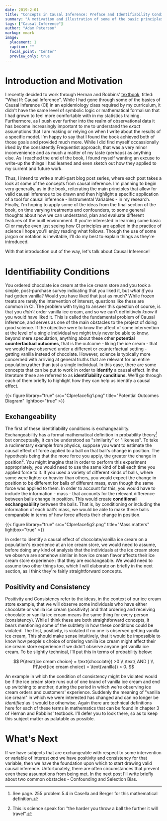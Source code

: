 ```yaml
---
date: 2019-2-01
title: "Concepts in Causal Inference: Preface and Identifiability Conditions"
summary: "A motivation and illustration of some of the basic principles underlying Causal Inference"
tags: ["Causal Inference"]
author: "Adam Peterson"
markup: mmark
image:
  placement: 1
  caption: ""
  focal_point: "Center"
  preview_only: true 
---
```


# Introduction and Motivation

I recently decided to work through Hernan and Robbins' [textbook](https://www.hsph.harvard.edu/miguel-hernan/causal-inference-book/), 
titled: "What If: Causal Inference". While I had gone through some of the basics of  Causal Inference (CI) in an epidemiology class required by my 
curriculum, it didn't have the same level of symbolic logic or mathematical formalism that I had grown to feel more comfortable with 
in my statistics training. Furthermore, as I push ever further into the realm of observational data it has become 
increasingly important to me to understand the *exact* assumptions that I am making or relying on when 
I write about the results of a specific model. I'm happy to say that I found the book achieved both of those goals and 
provided much more. While I did find myself occassionally irked by the consistently Frequentist approach, that was a very minor
inconvenience and as much a matter of my taste (perhaps) as anything else.
As I reached the end of the book, I found myself wanting an excuse to write-up
the things I had learned and even sketch out how they applied to my current and future work. 

Thus, I intend to write a multi-part blog post series, where each post takes a look at some of the concepts from causal inference. 
I'm planning to begin very generally, as in the book, reiterating the main principles that allow for valid causal inference to be 
drawn and then highlight a specific application of a tool for causal inference - Instrumental Variables - in my research. Finally, I'm hoping to 
apply some of the ideas from the final section of the book, on time varying treatments and confounders, to some general thoughts about how 
we can understand, plan and evaluate different features of the built environment. If you're interested in learning some basic CI or 
maybe even just seeing how CI principles are applied in the practice of science I hope you'll enjoy reading what follows. Though
the use of some jargon or notation is inevitable, I'll do my best to explain things as they're introduced.

With that introduction out of the way, let's talk about Causal Inference!


# Identifiability Conditions

You ordered chocolate ice cream at the ice cream store and you took a simple, post-purchase survey indicating that you liked it, but *what if* you had gotten vanilla?
Would you have liked that just as much? While frozen treats are rarely the intervention of interest, questions like these are common in CI. The problem with trying to
answer this question of course, is that you *didn't* order vanilla ice cream, and so we can't definitively *know* if you would have liked it.
This is called the fundamental problem of Causal Inference, and serves as one of the main obstacles to the project of doing good science. 
If the objective were to know the affect of some intervention at the level of a single individual we might truly never be able to know, beyond mere speculation, anything about
these other **potential counterfactual outcomes**, that is the outcome - liking the ice cream - that we would have observed under a 
different or counterfactual setting - getting vanilla instead of chocolate. However, science is typically more concerned with arriving at 
general truths that are relevant for an entire population,rather than just a single individual. In this case, there are some concepts that can be put to work in order to **identify** a causal effect.
In the literature these are referred to as **identifiability conditions**. We'll go through each of them briefly to highlight how they can help us identify a causal effect.

{{< figure library="true" src="CIprefacefig1.png" title="Potential Outcomes Diagram" lightbox="true" >}}

## Exchangeability

The first of these identifiability conditions is exchangeability. Exchangeability has a formal mathematical definition in probability theory[^1]
but conceptually, it can be understood as "similarity" or "likeness". To take a rudimentary example from physics, suppose you want to estimate
the causal effect of force applied to a ball on that ball's change in position. The hypothesis being that the more force you apply, the greater
the change in position[^2]. You might imagine that in order to perform this experiment appropriately, you would need to use the same kind of ball
each time you applied force to it. If you used a variety of different kinds of balls, where some were lighter or heavier than others, you would expect
the change in position to be different for balls of different mass, even though the same force was applied to them. In order to account for this, you would have to include 
the information - mass - that accounts for the relevant difference between balls change in position. This would create **conditional exchangeability** between the balls.
That is, by conditioning or including  the information of each ball's mass, we would be able to make these balls comparable in terms of how force affects their change in position. 

{{< figure library="true" src="CIprefacefig2.png" title="Mass matters" lightbox="true" >}}

In order to identify a causal effect of chocolate/vanilla ice cream on a population's experience at an ice cream store, we would need to assume, before 
doing any kind of analysis that the individuals at the ice cream store we observe are somehow similar in how ice cream flavor affects their ice cream store experience : that they are 
exchangeable. We would need to assume two other things too, which I will elaborate on briefly in the next section, as I think they're fairly straightforward concepts.


## Positivity and Consistency 

Positivity and Consistency refer to the ideas, in the context of our ice cream store example, that we will observe some individuals who have either chocolate or vanilla ice cream (positivity) and 
that ordering and receiving chocolate or vanilla ice cream means the same thing for every person (consistency). While I think these are both straightforward concepts,
it bears mentioning some of the subtlety in how these conditions could be violated. The first, positivity, is violated if no one is observed getting 
vanilla ice cream, This should make sense intuitively, that it would be impossible to know how people's choice of ordering vanilla ice cream might affect their ice cream store experience if 
we didn't observe anyone get vanilla ice cream. To be slightly technical, I'll put this in terms of probability below:

$$
P(\text{ice cream choice} = \text{chocolate}) >0 \\ \text{ AND } \\  P(\text{ice cream choice} = \text{vanilla}) > 0.
$$

An example in which the condition of consistency might be violated would be if the ice cream store runs out of one brand of 
vanilla ice cream and end up switching to another, during the period in which we're observing ice cream orders and customers' experience. 
Suddenly the meaning of "vanilla ice cream" in which we were interested has changed and can no longer be *identified* as it would be otherwise. Again there 
are technical definitions here for each of these terms in mathematics that can be found in chapter 3 of Hernan and Robbins' textbook. I'll defer you 
to look there, so as to keep this subject matter as palatable as possible. 

# What's Next

If we have subjects that are exchangeable with respect to some intervention or variable of interest *and* we have positivity and consistency for that variable,
then we have the foundation upon which to start drawing valid causal inference. Unfortunately, there are often circumstances that prevent even these
assumptions from being met. In the next post I'll write briefly about two common obstacles - Confounding and Selection Bias.



[^1]: See page. 255 problem 5.4 in Casella and Berger for this mathematical definition.
[^2]: This is science speak for: "the harder you throw a ball the further it will travel".
